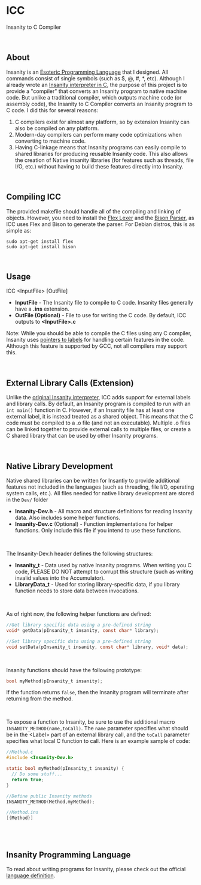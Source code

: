 # ICC
Insanity to C Compiler

<br/>

## About
Insanity is an [Esoteric Programming Language](https://en.wikipedia.org/wiki/Esoteric_programming_language) that I designed. All commands consist of single symbols (such as $, @, #, \*, etc). Although I already wrote an [Insanity interpreter in C](https://www.github.com/ComprosoftCEO/Insanity), the purpose of this project is to provide a "compiler" that converts an Insanity program to native machine code. But unlike a traditional compiler, which outputs machine code (or assembly code), the Insanity to C Compiler converts an Insanity program to C code. I did this for several reasons:
1. C compilers exist for almost any platform, so by extension Insanity can also be compiled on any platform.
2. Modern-day compilers can perform many code optimizations when converting to machine code.
3. Having C-linkage means that Insanity programs can easily compile to shared libraries for producing reusable Insanity code. This also allows the creation of Native insanity libraries (for features such as threads, file I/O, etc.) without having to build these features directly into Insanity.

<br/>

## Compiling ICC
The provided makefile should handle all of the compiling and linking of objects. However, you need to install the [Flex Lexer](https://www.gnu.org/software/flex/) and the [Bison Parser](https://www.gnu.org/software/bison/), as ICC uses Flex and Bison to generate the parser. For Debian distros, this is as simple as:
```
sudo apt-get install flex
sudo apt-get install bison
```

<br/>

## Usage
ICC \<InputFile\> \[OutFile\]
* __InputFile__ - The Insanity file to compile to C code. Insanity files generally have a __.ins__ extension.
* __OutFile (Optional)__ - File to use for writing the C code. By default, ICC outputs to __\<InputFile\>.c__

Note: While you should be able to compile the C files using any C compiler, Insanity uses [pointers to labels](https://gcc.gnu.org/onlinedocs/gcc/Labels-as-Values.html) for handling certain features in the code. Although this feature is supported by GCC, not all compilers may support this.

<br/>

## External Library Calls (Extension)
Unlike the [original Insanity interpreter](https://www.github.com/ComprosoftCEO/Insanity), ICC adds support for external labels and library calls. By default, an Insanity program is compiled to run with an `int main()` function in C. However, if an Insanity file has at least one external label, it is instead treated as a shared object. This means that the C code must be compiled to a .o file (and not an executable). Multiple .o files can be linked together to provide external calls to multiple files, or create a C shared library that can be used by other Insanity programs.

<br/>

## Native Library Development
Native shared libraries can be written for Insantiy to provide additional features not included in the languages (such as threading, file I/O, operating system calls, etc.). All files needed for native library development are stored in the `Dev/` folder
* __Insanity-Dev.h__ - All macro and structure definitions for reading Insanity data. Also includes some helper functions.
* __Insanity-Dev.c__ (Optional) - Function implementations for helper functions. Only include this file if you intend to use these functions.

<br/>

The Insanity-Dev.h header defines the following structures:
* __Insanity_t__ - Data used by native Insanity programs. When writing you C code, PLEASE DO NOT attempt to corrupt this structure (such as writing invalid values into the Accumulator).
* __LibraryData_t__ - Used for storing library-specific data, if you library function needs to store data between invocations. 

<br/>

As of right now, the following helper functions are defined:
```c
//Get library specific data using a pre-defined string
void* getData(pInsanity_t insanity, const char* library);

//Set library specific data using a pre-defined string
void setData(pInsanity_t insanity, const char* library, void* data);
```

<br/>

Insanity functions should have the following prototype:
```c
bool myMethod(pInsanity_t insanity);
```
If the function returns `false`, then the Insanity program will terminate after returning from the method.

<br/>

To expose a function to Insanity, be sure to use the additional macro `INSANITY_METHOD(name,toCall)`. The `name` parameter specifies what should be in the \<Label\> part of an external library call, and the `toCall` parameter specifies what local C function to call.  Here is an example sample of code:
```c
//Method.c
#include <Insanity-Dev.h>

static bool myMethod(pInsanity_t insanity) {
  // Do some stuff...
  return true;
}

//Define public Insanity methods
INSANITY_METHOD(Method,myMethod);
```
```c
//Method.ins
[{Method}]
```

<br/>
<br/>

## Insanity Programming Language
To read about writing programs for Insanity, please check out the official [language definition](Insanity.md).